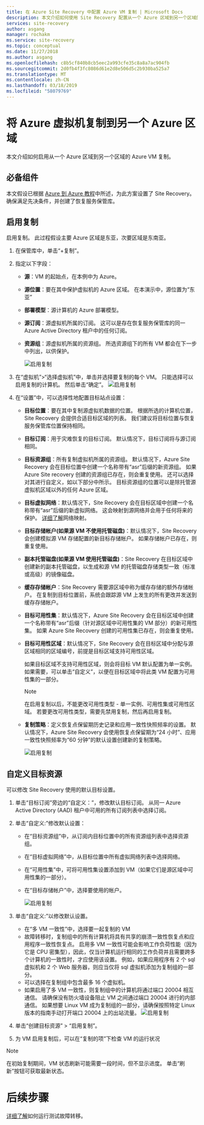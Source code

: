 ```yaml
---
title: 在 Azure Site Recovery 中配置 Azure VM 复制 | Microsoft Docs
description: 本文介绍如何使用 Site Recovery 配置从一个 Azure 区域到另一个区域的 Azure VM 复制。
services: site-recovery
author: asgang
manager: rochakm
ms.service: site-recovery
ms.topic: conceptual
ms.date: 11/27/2018
ms.author: asgang
ms.openlocfilehash: c8b5cf840b8cb5eec2a993cfe35c8a8a7ac904fb
ms.sourcegitcommit: 2d0fb4f3fc8086d61e2d8e506d5c2b930ba525a7
ms.translationtype: MT
ms.contentlocale: zh-CN
ms.lasthandoff: 03/18/2019
ms.locfileid: "58079769"
---
```

# <a name="replicate-azure-virtual-machines-to-another-azure-region"></a>将 Azure 虚拟机复制到另一个 Azure 区域



本文介绍如何启用从一个 Azure 区域到另一个区域的 Azure VM 复制。

## <a name="prerequisites"></a>必备组件

本文假设已根据 [Azure 到 Azure 教程](azure-to-azure-tutorial-enable-replication.md)中所述，为此方案设置了 Site Recovery。 确保满足先决条件，并创建了恢复服务保管库。



## <a name="enable-replication"></a>启用复制

启用复制。 此过程假设主要 Azure 区域是东亚，次要区域是东南亚。

1. 在保管库中，单击“+复制”。
2. 指定以下字段：
   - **源**：VM 的起始点，在本例中为 Azure。
   - **源位置**：要在其中保护虚拟机的 Azure 区域。 在本演示中，源位置为“东亚”
   - **部署模型**：源计算机的 Azure 部署模型。
   - **源订阅**：源虚拟机所属的订阅。 这可以是存在恢复服务保管库的同一 Azure Active Directory 租户中的任何订阅。
   - **资源组**：源虚拟机所属的资源组。 所选资源组下的所有 VM 都会在下一步中列出，以供保护。

     ![启用复制](./media/site-recovery-replicate-azure-to-azure/enabledrwizard1.png)

3. 在“虚拟机”>“选择虚拟机”中，单击并选择要复制的每个 VM。 只能选择可以启用复制的计算机。 然后单击“确定”。
    ![启用复制](./media/site-recovery-replicate-azure-to-azure/virtualmachine_selection.png)

4. 在“设置”中，可以选择性地配置目标站点设置：

   - **目标位置**：要在其中复制源虚拟机数据的位置。 根据所选的计算机位置，Site Recovery 会提供合适目标区域的列表。 我们建议将目标位置与恢复服务保管库位置保持相同。
   - **目标订阅**：用于灾难恢复的目标订阅。 默认情况下，目标订阅将与源订阅相同。
   - **目标资源组**：所有复制虚拟机所属的资源组。 默认情况下，Azure Site Recovery 会在目标位置中创建一个名称带有“asr”后缀的新资源组。 如果 Azure Site recovery 创建的资源组已存在，则会重复使用。 还可以选择对其进行自定义，如以下部分中所示。 目标资源组的位置可以是除托管源虚拟机区域以外的任何 Azure 区域。
   - **目标虚拟网络**：默认情况下，Site Recovery 会在目标区域中创建一个名称带有“asr”后缀的新虚拟网络。 这会映射到源网络并会用于任何将来的保护。 [详细了解](site-recovery-network-mapping-azure-to-azure.md)网络映射。
   - **目标存储帐户(如果源 VM 不使用托管磁盘)**：默认情况下，Site Recovery 会创建模拟源 VM 存储配置的新目标存储帐户。 如果存储帐户已存在，则重复使用。
   - **副本托管磁盘(如果源 VM 使用托管磁盘)**：Site Recovery 在目标区域中创建新的副本托管磁盘，以生成和源 VM 的托管磁盘存储类型一致（标准或高级）的镜像磁盘。
   - **缓存存储帐户**：Site Recovery 需要源区域中称为缓存存储的额外存储帐户。 在复制到目标位置前，系统会跟踪源 VM 上发生的所有更改并发送到缓存存储帐户。
   - **目标可用性集**：默认情况下，Azure Site Recovery 会在目标区域中创建一个名称带有“asr”后缀（针对源区域中可用性集的 VM 部分）的新可用性集。 如果 Azure Site Recovery 创建的可用性集已存在，则会重复使用。
   - **目标可用性区域**：默认情况下，Site Recovery 会在目标区域中分配与源区域相同的区域编号，前提是目标区域支持可用性区域。

     如果目标区域不支持可用性区域，则会将目标 VM 默认配置为单一实例。 如果需要，可以单击“自定义”，以便在目标区域中将此类 VM 配置为可用性集的一部分。

     >[!NOTE]
     >在启用复制以后，不能更改可用性类型 - 单一实例、可用性集或可用性区域。 若要更改可用性类型，需要先禁用复制，然后再启用复制。
     >
    
   - **复制策略**：定义恢复点保留期历史记录和应用一致性快照频率的设置。 默认情况下，Azure Site Recovery 会使用恢复点保留期为“24 小时”、应用一致性快照频率为“60 分钟”的默认设置创建新的复制策略。

     ![启用复制](./media/site-recovery-replicate-azure-to-azure/enabledrwizard3.PNG)
  
## <a name="customize-target-resources"></a>自定义目标资源

可以修改 Site Recovery 使用的默认目标设置。

1. 单击“目标订阅”旁边的“自定义：”，修改默认目标订阅。 从同一 Azure Active Directory (AAD) 租户中可用的所有订阅列表中选择订阅。

2. 单击“自定义:”修改默认设置：
    - 在“目标资源组”中，从订阅内目标位置中的所有资源组列表中选择资源组。
    - 在“目标虚拟网络”中，从目标位置中所有虚拟网络列表中选择网络。
    - 在“可用性集”中，可将可用性集设置添加到 VM（如果它们是源区域中可用性集的一部分）。
    - 在“目标存储帐户”中，选择要使用的帐户。

        ![启用复制](./media/site-recovery-replicate-azure-to-azure/customize.PNG)
1. 单击“自定义:”以修改默认设置。
   - 在“多 VM 一致性”中，选择要一起复制的 VM 
   - 故障转移时，复制组中的所有计算机将具有共享的崩溃一致性恢复点和应用程序一致性恢复点。 启用多 VM 一致性可能会影响工作负荷性能（因为它是 CPU 密集型），因此，仅当计算机运行相同的工作负荷并且需要跨多个计算机的一致性时，才应使用该设置。 例如，如果应用程序有 2 个 sql 虚拟机和 2 个 Web 服务器，则应当仅将 sql 虚拟机添加为复制组的一部分。
   - 可以选择在复制组中包含最多 16 个虚拟机。
   - 如果启用了多 VM 一致性，则复制组中的计算机将通过端口 20004 相互通信。 请确保没有防火墙设备阻止 VM 之间通过端口 20004 进行的内部通信。 如果想要 Linux VM 成为复制组的一部分，请确保按照特定 Linux 版本的指南手动打开端口 20004 上的出站流量。
![启用复制](./media/site-recovery-replicate-azure-to-azure/multivmsettings.PNG)
    
2. 单击“创建目标资源” > “启用复制”。
3. 为 VM 启用复制后，可以在“复制的项”下检查 VM 的运行状况

>[!NOTE]
>在初始复制期间，VM 状态刷新可能需要一段时间，但不显示进度。 单击“刷新”按钮可获取最新状态。
>

# <a name="next-steps"></a>后续步骤

[详细了解](site-recovery-test-failover-to-azure.md)如何运行测试故障转移。
